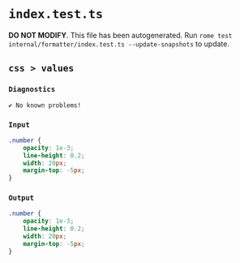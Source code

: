 # `index.test.ts`

**DO NOT MODIFY**. This file has been autogenerated. Run `rome test internal/formatter/index.test.ts --update-snapshots` to update.

## `css > values`

### `Diagnostics`

```
✔ No known problems!

```

### `Input`

```css
.number {
	opacity: 1e-3;
	line-height: 0.2;
	width: 20px;
	margin-top: -5px;
}

```

### `Output`

```css
.number {
	opacity: 1e-3;
	line-height: 0.2;
	width: 20px;
	margin-top: -5px;
}

```
